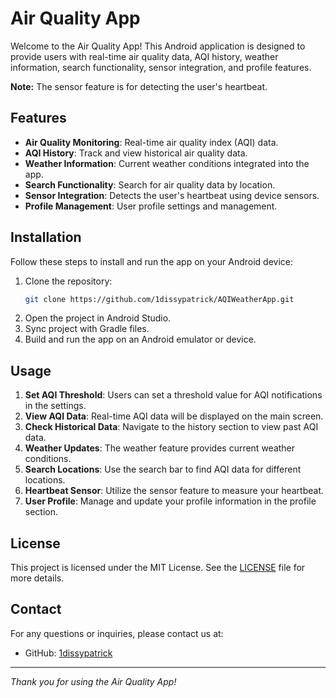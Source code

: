 # Air Quality App

Welcome to the Air Quality App! This Android application is designed to provide users with real-time air quality data, AQI history, weather information, search functionality, sensor integration, and profile features.

**Note:** The sensor feature is for detecting the user's heartbeat.

## Features

- **Air Quality Monitoring**: Real-time air quality index (AQI) data.
- **AQI History**: Track and view historical air quality data.
- **Weather Information**: Current weather conditions integrated into the app.
- **Search Functionality**: Search for air quality data by location.
- **Sensor Integration**: Detects the user's heartbeat using device sensors.
- **Profile Management**: User profile settings and management.

## Installation

Follow these steps to install and run the app on your Android device:

1. Clone the repository:
   ```bash
   git clone https://github.com/1dissypatrick/AQIWeatherApp.git
   ```
2. Open the project in Android Studio.
3. Sync project with Gradle files.
4. Build and run the app on an Android emulator or device.

## Usage

1. **Set AQI Threshold**: Users can set a threshold value for AQI notifications in the settings.
2. **View AQI Data**: Real-time AQI data will be displayed on the main screen.
3. **Check Historical Data**: Navigate to the history section to view past AQI data.
4. **Weather Updates**: The weather feature provides current weather conditions.
5. **Search Locations**: Use the search bar to find AQI data for different locations.
6. **Heartbeat Sensor**: Utilize the sensor feature to measure your heartbeat.
7. **User Profile**: Manage and update your profile information in the profile section.

## License

This project is licensed under the MIT License. See the [LICENSE](LICENSE) file for more details.

## Contact

For any questions or inquiries, please contact us at:

- GitHub: [1dissypatrick](https://github.com/1dissypatrick)

---

_Thank you for using the Air Quality App!_
